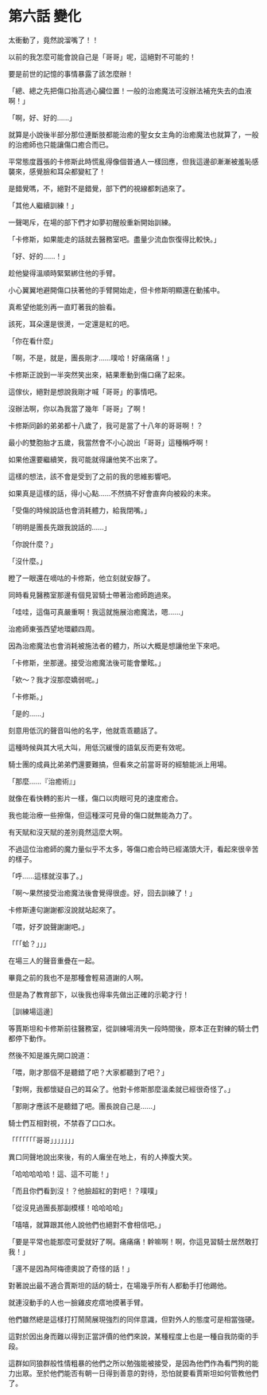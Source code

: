 # 第六話 變化

太衝動了，竟然說溜嘴了！！

以前的我怎麼可能會說自己是「哥哥」呢，這絕對不可能的！

要是前世的記憶的事情暴露了該怎麼辦！


「總、總之先把傷口抬高過心臟位置！一般的治癒魔法可沒辦法補充失去的血液啊！」


「啊，好、好的......」


就算是小說後半部分那位連斷肢都能治癒的聖女女主角的治癒魔法也就算了，一般的治癒師也只能讓傷口癒合而已。


平常態度囂張的卡修斯此時慌亂得像個普通人一樣回應，但我這邊卻漸漸被羞恥感襲來，感覺臉和耳朵都變紅了！


是錯覺嗎，不，絕對不是錯覺，部下們的視線都刺過來了。


「其他人繼續訓練！」


一聲喝斥，在場的部下們才如夢初醒般重新開始訓練。


「卡修斯，如果能走的話就去醫務室吧。盡量少流血恢復得比較快。」


「好、好的......！」


趁他變得溫順時緊緊綁住他的手臂。

小心翼翼地避開傷口扶著他的手臂開始走，但卡修斯明顯還在動搖中。


真希望他能別再一直盯著我的臉看。

該死，耳朵還是很燙，一定還是紅的吧。


「你在看什麼」


「啊，不是，就是，團長剛才......噗哈！好痛痛痛！」


卡修斯正說到一半突然笑出來，結果牽動到傷口痛了起來。

這傢伙，絕對是想說我剛才喊「哥哥」的事情吧。


沒辦法啊，你以為我當了幾年「哥哥」了啊！

卡修斯同齡的弟弟都十八歲了，我可是當了十八年的哥哥啊！？


最小的雙胞胎才五歲，我當然會不小心說出「哥哥」這種稱呼啊！

如果他還要繼續笑，我可能就得讓他笑不出來了。


這樣的想法，該不會是受到了之前的我的思維影響吧。

如果真是這樣的話，得小心點......不然搞不好會直奔向被殺的未來。


「受傷的時候說話也會消耗體力，給我閉嘴。」


「明明是團長先跟我說話的......」


「你說什麼？」


「沒什麼。」


瞪了一眼還在嘀咕的卡修斯，他立刻就安靜了。

同時看見醫務室那邊有個見習騎士帶著治癒師跑過來。


「哇哇，這傷可真嚴重啊！我這就施展治癒魔法，嗯......」


治癒師東張西望地環顧四周。

因為治癒魔法也會消耗被施法者的體力，所以大概是想讓他坐下來吧。


「卡修斯，坐那邊。接受治癒魔法後可能會暈眩。」


「欸～？我才沒那麼嬌弱呢。」


「卡修斯。」


「是的......」


刻意用低沉的聲音叫他的名字，他就乖乖聽話了。

這種時候與其大吼大叫，用低沉緩慢的語氣反而更有效呢。


騎士團的成員比弟弟們還要難搞，但看來之前當哥哥的經驗能派上用場。


「那麼......『治癒術』」


就像在看快轉的影片一樣，傷口以肉眼可見的速度癒合。

我也能治療一些擦傷，但這種深可見骨的傷口就無能為力了。


有天賦和沒天賦的差別竟然這麼大啊。

不過這位治癒師的魔力量似乎不太多，等傷口癒合時已經滿頭大汗，看起來很辛苦的樣子。


「呼......這樣就沒事了。」


「啊～果然接受治癒魔法後會覺得很虛。好，回去訓練了！」


卡修斯連句謝謝都沒說就站起來了。


「喂，好歹說聲謝謝吧。」


「「「蛤？」」」


在場三人的聲音重疊在一起。

畢竟之前的我也不是那種會輕易道謝的人啊。


但是為了教育部下，以後我也得率先做出正確的示範才行！


［訓練場這邊］


等賈斯坦和卡修斯前往醫務室，從訓練場消失一段時間後，原本正在對練的騎士們都停下動作。

然後不知是誰先開口說道：


「喂，剛才那個不是聽錯了吧？大家都聽到了吧？」


「對啊，我都懷疑自己的耳朵了。他對卡修斯那麼溫柔就已經很奇怪了。」


「那剛才應該不是聽錯了吧。團長說自己是......」


騎士們互相對視，不禁吞了口口水。


「「「「「「「哥哥」」」」」」」


異口同聲地說出來後，有的人癱坐在地上，有的人捧腹大笑。


「哈哈哈哈哈！這、這不可能！」


「而且你們看到沒！？他臉超紅的對吧！？噗噗」


「從沒見過團長那副模樣！哈哈哈哈」


「嘻嘻，就算跟其他人說他們也絕對不會相信吧。」


「要是平常也能那麼可愛就好了啊。痛痛痛！幹嘛啊！啊，你這見習騎士居然敢打我！」


「還不是因為阿梅德奧說了奇怪的話！」


對著說出最不適合賈斯坦的話的騎士，在場幾乎所有人都動手打他踢他。

就連沒動手的人也一臉雞皮疙瘩地摸著手臂。

他們雖然總是這樣打打鬧鬧展現強烈的同伴意識，但對外人的態度可是相當強硬。


這對於因出身而難以得到正當評價的他們來說，某種程度上也是一種自我防衛的手段。

這群如同狼群般性情粗暴的他們之所以勉強能被接受，是因為他們作為看門狗的能力出眾。至於他們能否有朝一日得到善意的對待，恐怕就要看賈斯坦如何管教他們了。